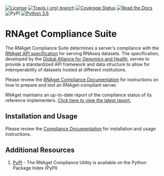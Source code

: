 [![License](https://img.shields.io/badge/License-Apache%202.0-blue.svg?style=flat-square)](https://opensource.org/licenses/Apache-2.0)
[![Travis (.org) branch](https://img.shields.io/travis/ga4gh-rnaseq/rnaget-compliance-suite/master.svg?style=flat-square)](https://travis-ci.org/ga4gh-rnaseq/rnaget-compliance-suite)
[![Coverage Status](https://img.shields.io/coveralls/github/ga4gh-rnaseq/rnaget-compliance-suite.svg?style=flat-square)](https://coveralls.io/github/ga4gh-rnaseq/rnaget-compliance-suite)
[![Read the Docs](https://img.shields.io/readthedocs/rnaget-compliance-suite.svg?style=flat-square)](https://rnaget-compliance-suite.readthedocs.io/en/latest/)
![PyPI](https://img.shields.io/pypi/v/ga4gh-rnaget-compliance?style=flat-square)
[![Python 3.6](https://img.shields.io/badge/python-3.6%20|%203.7-blue.svg?style=flat-square)](https://www.python.org)

# RNAget Compliance Suite

The RNAget Compliance Suite determines a server's compliance with the
[RNAget API specification](https://github.com/ga4gh-rnaseq/schema/blob/master/rnaget-openapi.yaml) for serving RNAseq datasets. The specification, developed by
the [Global Alliance for Genomics and Health](https://www.ga4gh.org/), serves to provide a standardized API framework and data structure to allow for interoperability of datasets hosted at different institutions.

Please review the [RNAget Compliance Documentation](https://rnaget-compliance-suite.readthedocs.io/en/latest/) for instructions on how to 
prepare and test an RNAget-compliant server.

RNAget maintains an up-to-date report of the compliance status of its reference implementers. [Click here to view the latest report.](https://ga4gh-rnaseq.github.io/rnaget-compliance-suite/report/)

## Installation and Usage

Please review the [Compliance Documentation](https://rnaget-compliance-suite.readthedocs.io/en/latest/) for 
installation and usage instructions.

## Additional Resources

1. [PyPI](https://pypi.org/project/ga4gh-rnaget-compliance/) - The RNAget Compliance Utility is available on the Python Package Index (PyPI)